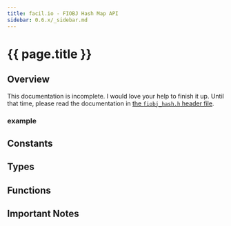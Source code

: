 ```yaml
---
title: facil.io - FIOBJ Hash Map API
sidebar: 0.6.x/_sidebar.md
---
```

# {{ page.title }}

## Overview

This documentation is incomplete. I would love your help to finish it up. Until that time, please read the documentation in [the `fiobj_hash.h` header file](https://github.com/boazsegev/facil.io/blob/master/lib/facil/core/types/fiobj/fiobj_hash.h).

### example

## Constants

## Types

## Functions

## Important Notes
